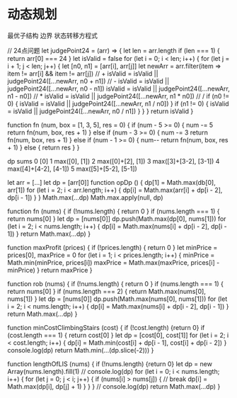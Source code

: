 # 动态规划

最优子结构
边界
状态转移方程式

// 24点问题
let judgePoint24 = (arr) => {
  let len = arr.length
  if (len === 1) {
    return arr[0] === 24
  }
  let isValid = false
  for (let i = 0; i < len; i++) {
    for (let j = i + 1; j < len; j++) {
      let [n0, n1] = [arr[i], arr[j]]
      let newArr = arr.filter(item => item != arr[i] && item != arr[j])
      // +
      isValid = isValid || judgePoint24([...newArr, n0 + n1])
      // -
      isValid = isValid || judgePoint24([...newArr, n0 - n1])
      isValid = isValid || judgePoint24([...newArr, n1 - n0])
      // *
      isValid = isValid || judgePoint24([...newArr, n1 * n0])
      // /
      if (n0 != 0) {
        isValid = isValid || judgePoint24([...newArr, n1 / n0])
      }
      if (n1 != 0) {
        isValid = isValid || judgePoint24([...newArr, n0 / n1])
      }
    }
  }
  return isValid
}

function fn (num, box = [1, 3, 5], res = 0) {
  if (num - 5 >= 0) {
    num -= 5
    return fn(num, box, res + 1)
  } else if (num - 3 >= 0) {
    num -= 3
    return fn(num, box, res + 1)
  } else if (num - 1 >= 0) {
    num--
    return fn(num, box, res + 1)
  }
   else {
    return res
  }
}

dp sums
0  [0]
1  max([0], [1])
2  max([0]+[2], [1])
3  max([3]+[3-2], [3-1])
4  max([4]+[4-2], [4-1])
5  max([5]+[5-2], [5-1])

let arr = [...]
let dp = [arr[0]]
function opDp () {
  dp[1] = Math.max(db[0], arr[1])
  for (let i = 2; i < arr.length; i++) {
    dp[i] = Math.max(arr[i] + dp[i - 2], dp[i - 1])
  }
}
Math.max(...dp)
Math.max.apply(null, dp)

function fn (nums) {
  if (!nums.length) {
    return 0
  }
  if (nums.length === 1) {
    return nums[0]
  }
  let dp = [nums[0]]
  dp.push(Math.max(dp[0], nums[1]))
  for (let i = 2; i < nums.length; i++) {
    dp[i] = Math.max(nums[i] + dp[i - 2], dp[i - 1])
  }
  return Math.max(...dp)
}

function maxProfit (prices) {
  if (!prices.length) { return 0 }
  let minPrice = prices[0], maxPrice = 0
  for (let i = 1; i < prices.length; i++) {
    minPrice = Math.min(minPrice, prices[i])
    maxPrice = Math.max(maxPrice, prices[i] - minPrice)
  }
  return maxPrice
}

function rob (nums) {
  if (!nums.length) {
    return 0
  }
  if (nums.length === 1) {
    return nums[0]
  }
  if (nums.length === 2) {
    return Math.max(nums[0], nums[1])
  }
  let dp = [nums[0]]
  dp.push(Math.max(nums[0], nums[1]))
  for (let i = 2; i < nums.length; i++) {
    dp[i] = Math.max(nums[i] + dp[i - 2], dp[i - 1])
  }
  return Math.max(...dp)
}

function minCostClimbingStairs (cost) {
  if (!cost.length) {return 0}
  if (cost.length === 1) {
    return cost[0]
  }
  let dp = [cost[0], cost[1]]
  for (let i = 2; i < cost.length; i++) {
    dp[i] = Math.min(cost[i] + dp[i - 1], cost[i] + dp[i - 2])
  }
  console.log(dp)
  return Math.min(...(dp.slice(-2)))
}

function lengthOfLIS (nums) {
  if (!nums.length) {return 0}
  let dp = new Array(nums.length).fill(1)
  // console.log(dp)
  for (let i = 0; i < nums.length; i++) {
    for (let j = 0; j < i; j++) {
      if (nums[i] > nums[j]) {
        // break
        dp[i] = Math.max(dp[i], dp[j] + 1)
      }
    }
  }
  // console.log(dp)
  return Math.max(...dp)
}